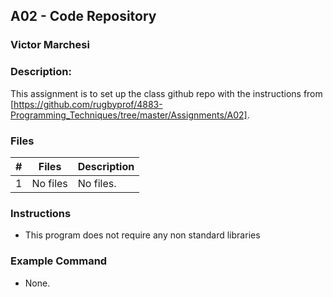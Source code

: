 ## A02 - Code Repository
### Victor Marchesi
### Description:

This assignment is to set up the class github repo with the instructions from [https://github.com/rugbyprof/4883-Programming_Techniques/tree/master/Assignments/A02].

### Files

|   #   | Files    | Description                      |
| :---: | -------- | -------------------------------- |
|   1   | No files | No files. |


### Instructions

- This program does not require any non standard libraries

### Example Command

- None.